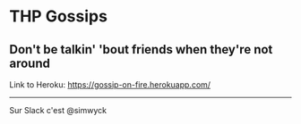# THP Gossips

## Don't be talkin' 'bout friends when they're not around

Link to Heroku: https://gossip-on-fire.herokuapp.com/ 

---

Sur Slack c'est @simwyck
